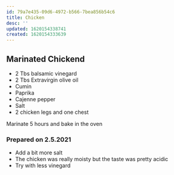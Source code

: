 ```yaml
---
id: 79a7e435-09d6-4972-b566-7bea856b54c6
title: Chicken
desc: ''
updated: 1620154338741
created: 1620154333639
---
```


## Marinated Chickend
- 2 Tbs balsamic vinegard
- 2 Tbs Extravirgin olive oil
- Cumin
- Paprika
- Cajenne pepper
- Salt
- 2 chicken legs and one chest

Marinate 5 hours and bake in the oven

### Prepared on 2.5.2021
- Add a bit more salt
- The chicken was really moisty but the taste was pretty acidic
- Try with less vinegard